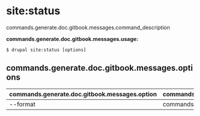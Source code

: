 # site:status
commands.generate.doc.gitbook.messages.command_description

**commands.generate.doc.gitbook.messages.usage:**
```
$ drupal site:status [options] 
```

## commands.generate.doc.gitbook.messages.options
commands.generate.doc.gitbook.messages.option | commands.generate.doc.gitbook.messages.details
-------|-------------
--format | commands.site.status.options.format
